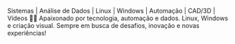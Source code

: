 Sistemas | Análise de Dados | Linux | Windows | Automação | CAD/3D | Vídeos 🎥🚀
Apaixonado por tecnologia, automação e dados. Linux, Windows e criação visual. Sempre em busca de desafios, inovação e novas experiências!

